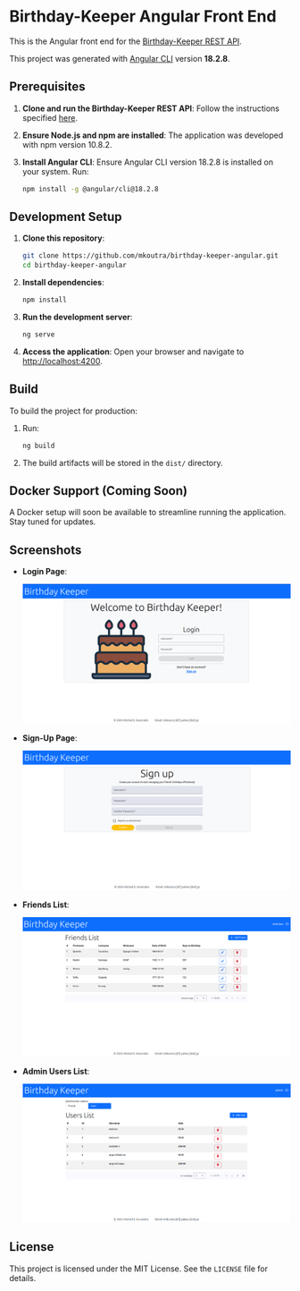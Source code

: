 # Birthday-Keeper Angular Front End

This is the Angular front end for the [Birthday-Keeper REST API](https://github.com/mkoutra/birthday-keeper).

This project was generated with [Angular CLI](https://github.com/angular/angular-cli) version **18.2.8**.

## Prerequisites

1. **Clone and run the Birthday-Keeper REST API**: Follow the instructions specified [here](https://github.com/mkoutra/birthday-keeper).
   
2. **Ensure Node.js and npm are installed**: The application was developed with npm version 10.8.2.

3. **Install Angular CLI**: Ensure Angular CLI version 18.2.8 is installed on your system. Run:
   ```bash
   npm install -g @angular/cli@18.2.8
   ```

## Development Setup

1. **Clone this repository**:
   ```bash
   git clone https://github.com/mkoutra/birthday-keeper-angular.git
   cd birthday-keeper-angular
   ```
2. **Install dependencies**:
   ```bash
   npm install
   ```
3. **Run the development server**:
   ```bash
   ng serve
   ```
4. **Access the application**:
   Open your browser and navigate to [http://localhost:4200](http://localhost:4200).

## Build

To build the project for production:

1. Run:
   ```bash
   ng build
   ```
2. The build artifacts will be stored in the `dist/` directory.

## Docker Support (Coming Soon)

A Docker setup will soon be available to streamline running the application. Stay tuned for updates.

## Screenshots

- **Login Page**:

  ![Login Page](screenshots/login.png)

- **Sign-Up Page**:

  ![Sign up Page](screenshots/sign_up.png)

- **Friends List**:

  ![Friends List](screenshots/friends_list.png)

- **Admin Users List**:

  ![Admin Users List](screenshots/admin_users_list.png)

## License

This project is licensed under the MIT License. See the `LICENSE` file for details.
